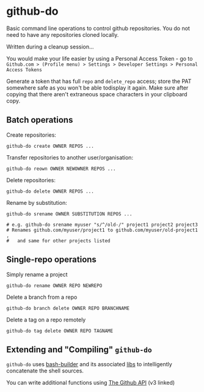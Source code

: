 github-do
===

Basic command line operations to control github repositories. You do not need to have any repositories cloned locally.

Written during a cleanup session...

You would make your life easier by using a Personal Access Token - go to `Github.com > (Profile menu) > Settings > Developer Settings > Personal Access Tokens`

Generate a token that has full `repo` and `delete_repo` access; store the PAT somewhere safe as you won't be able todisplay it again. Make sure after copying that there aren't extraneous space characters in your clipboard copy.

## Batch operations

Create repositories:

    github-do create OWNER REPOS ...

Transfer repositories to another user/organisation:

    github-do reown OWNER NEWOWNER REPOS ...

Delete repositories:

    github-do delete OWNER REPOS ...

Rename by substitution:

    github-do srename OWNER SUBSTITUTION REPOS ...

    # e.g. github-do srename myuser "s/^/old-/" project1 project2 project3
    # Renames github.com/myuser/project1 to github.com/myuser/old-project1 ,
    #   and same for other projects listed

## Single-repo operations

Simply rename a project

    github-do rename OWNER REPO NEWREPO

Delete a branch from a repo

    github-do branch delete OWNER REPO BRANCHNAME

Delete a tag on a repo remotely

    github-do tag delete OWNER REPO TAGNAME

## Extending and "Compiling" `github-do`

`github-do` uses [bash-builder](https://github.com/taikedz/bash-builder/) and its associated [libs](https://github.com/taikedz/bash-libs/) to intelligently concatenate the shell sources.

You can write additional functions using [The Github API](https://developer.github.com/v3/) (v3 linked)
